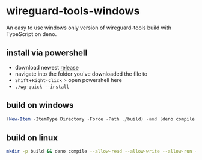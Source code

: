 # wireguard-tools-windows
An easy to use windows only version of wireguard-tools build with TypeScript on deno.

## install via powershell
- download newest [release](https://github.com/LightYourWay/wireguard-tools-windows/releases)
- navigate into the folder you've downloaded the file to
- `Shift`+`Right-Click` > open powershell here
- `./wg-quick --install`

## build on windows
```powershell
(New-Item -ItemType Directory -Force -Path ./build) -and (deno compile --allow-read --allow-write --allow-run --allow-env --unstable --target x86_64-pc-windows-msvc --output ./build/wg-quick ./src/wg-quick.ts)
```

## build on linux
```bash
mkdir -p build && deno compile --allow-read --allow-write --allow-run --allow-env --unstable --target x86_64-pc-windows-msvc --output ./build/wg-quick ./src/wg-quick.ts
```